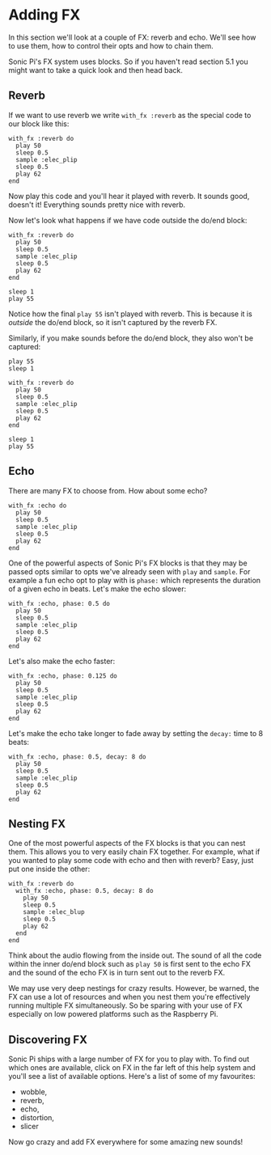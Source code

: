 # Adding FX

In this section we'll look at a couple of FX: reverb and echo. We'll
see how to use them, how to control their opts and how to chain
them.

Sonic Pi's FX system uses blocks. So if you haven't read section 5.1 you
might want to take a quick look and then head back.

## Reverb

If we want to use reverb we write `with_fx :reverb` as the special code
to our block like this:

```
with_fx :reverb do
  play 50
  sleep 0.5
  sample :elec_plip
  sleep 0.5
  play 62
end
```

Now play this code and you'll hear it played with reverb. It sounds
good, doesn't it! Everything sounds pretty nice with reverb.

Now let's look what happens if we have code outside the do/end block:

```
with_fx :reverb do
  play 50
  sleep 0.5
  sample :elec_plip
  sleep 0.5
  play 62
end

sleep 1
play 55
```

Notice how the final `play 55` isn't played with reverb. This is because
it is *outside* the do/end block, so it isn't captured by the reverb FX.

Similarly, if you make sounds before the do/end block, they also won't
be captured:

```
play 55
sleep 1

with_fx :reverb do
  play 50
  sleep 0.5
  sample :elec_plip
  sleep 0.5
  play 62
end

sleep 1
play 55
```

## Echo

There are many FX to choose from. How about some echo?

```
with_fx :echo do
  play 50
  sleep 0.5
  sample :elec_plip
  sleep 0.5
  play 62
end
```

One of the powerful aspects of Sonic Pi's FX blocks is that they may be
passed opts similar to opts we've already seen with `play`
and `sample`. For example a fun echo opt to play with is `phase:`
which represents the duration of a given echo in beats. Let's make the
echo slower:

```
with_fx :echo, phase: 0.5 do
  play 50
  sleep 0.5
  sample :elec_plip
  sleep 0.5
  play 62
end
```

Let's also make the echo faster:

```
with_fx :echo, phase: 0.125 do
  play 50
  sleep 0.5
  sample :elec_plip
  sleep 0.5
  play 62
end
```

Let's make the echo take longer to fade away by setting the `decay:`
time to 8 beats:

```
with_fx :echo, phase: 0.5, decay: 8 do
  play 50
  sleep 0.5
  sample :elec_plip
  sleep 0.5
  play 62
end
```

## Nesting FX

One of the most powerful aspects of the FX blocks is that you can nest
them. This allows you to very easily chain FX together. For example,
what if you wanted to play some code with echo and then with reverb?
Easy, just put one inside the other:

```
with_fx :reverb do
  with_fx :echo, phase: 0.5, decay: 8 do
    play 50
    sleep 0.5
    sample :elec_blup
    sleep 0.5
    play 62
  end
end
```

Think about the audio flowing from the inside out. The sound of all
the code within the inner do/end block such as `play 50` is first sent
to the echo FX and the sound of the echo FX is in turn sent out to the
reverb FX.

We may use very deep nestings for crazy results. However, be warned, the
FX can use a lot of resources and when you nest them you're effectively
running multiple FX simultaneously. So be sparing with your use of FX
especially on low powered platforms such as the Raspberry Pi.

## Discovering FX

Sonic Pi ships with a large number of FX for you to play with. To find
out which ones are available, click on FX in the far left of this help
system and you'll see a list of available options. Here's a list of
some of my favourites:

* wobble,
* reverb,
* echo,
* distortion,
* slicer

Now go crazy and add FX everywhere for some amazing new sounds!
